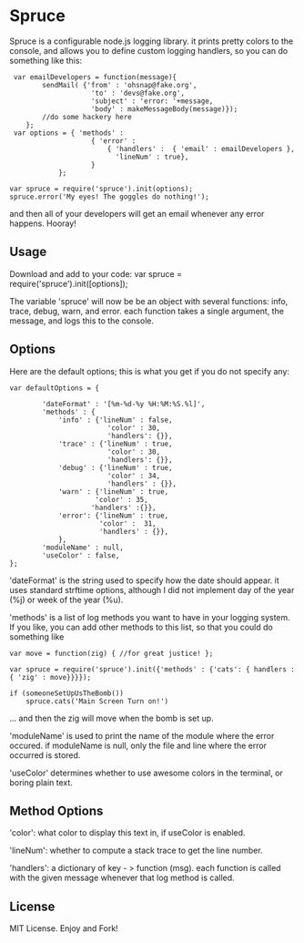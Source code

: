 Spruce
===========

Spruce is a configurable node.js logging library. it prints pretty colors to the console, and allows you to define custom logging handlers, so you can do something like this:

     var emailDevelopers = function(message){
            sendMail( {'from' : 'ohsnap@fake.org',
                        'to' : 'devs@fake.org',
                        'subject' : 'error: '+message,
                        'body' : makeMessageBody(message)});
            //do some hackery here
        };
     var options = { 'methods' :
                        { 'error' : 
                            { 'handlers' :  { 'email' : emailDevelopers },
                              'lineNum' : true},
                        }
                }; 

    var spruce = require('spruce').init(options);
    spruce.error('My eyes! The goggles do nothing!');

and then all of your developers will get an email whenever any error happens. Hooray!

Usage
-----
Download and add to your code:
    var spruce = require('spruce').init([options]);

The variable 'spruce' will now be be an object with several functions: info, trace, debug, warn, and error. each function takes a single argument, the message, and logs this to the console.

Options 
-------
Here are the default options; this is what you get if you do not specify any:

    var defaultOptions = {
            
            'dateFormat' : '[%m-%d-%y %H:%M:%S.%l]',
            'methods' : {
                'info' : {'lineNum' : false,
                            'color' : 30,
                            'handlers': {}},
                'trace' : {'lineNum' : true,
                            'color' : 30,
                            'handlers': {}},
                'debug' : {'lineNum' : true,
                            'color' : 34,
                            'handlers' : {}},
                'warn' : {'lineNum' : true,
                         'color' : 35,
                        'handlers' :{}},
                'error': {'lineNum' : true,
                          'color' :  31,
                          'handlers' : {}},
                },
            'moduleName' : null,
            'useColor' : false,
    };

'dateFormat' is the string used to specify how the date should appear. it uses standard strftime
options, although I did not implement day of the year (%j) or week of the year (%u).  

'methods' is a list of log methods you want to have in your logging system. If you like, you can 
add other methods to this list, so that you could do something like
    
    var move = function(zig) { //for great justice! }; 

    var spruce = require('spruce').init({'methods' : {'cats': { handlers : { 'zig' : move}}}}); 

    if (someoneSetUpUsTheBomb())
        spruce.cats('Main Screen Turn on!')


... and then the zig will move when the bomb is set up. 
 

'moduleName' is used to print the name of the module where the error occured.
if moduleName is null, only the file and line where the error occurred is stored.

'useColor' determines whether to use awesome colors in the terminal, or boring plain text.

Method Options
----- 
'color': what color to display this text in, if useColor is enabled.

'lineNum': whether to compute a stack trace to get the line number.

'handlers': a dictionary of key - > function (msg). each function is called with the given message whenever that log method is called.


License
-------
MIT License. Enjoy and Fork!
